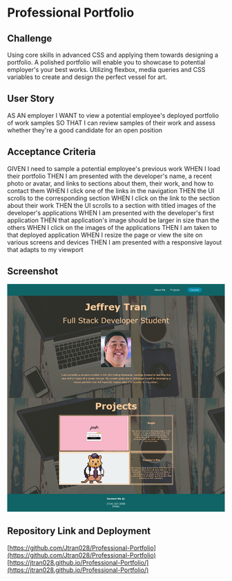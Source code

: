 # Professional Portfolio


## Challenge
Using core skills in advanced CSS and applying them towards designing a portfolio. A polished portfolio will enable you to showcase to potential employer's your best works. Utilizing flexbox, media queries and CSS variables to create and design the perfect vessel for art.

## User Story

AS AN employer
I WANT to view a potential employee's deployed portfolio of work samples
SO THAT I can review samples of their work and assess whether they're a good candidate for an open position


## Acceptance Criteria

GIVEN I need to sample a potential employee's previous work
WHEN I load their portfolio
THEN I am presented with the developer's name, a recent photo or avatar, and links to sections about them, their work, and how to contact them
WHEN I click one of the links in the navigation
THEN the UI scrolls to the corresponding section
WHEN I click on the link to the section about their work
THEN the UI scrolls to a section with titled images of the developer's applications
WHEN I am presented with the developer's first application
THEN that application's image should be larger in size than the others
WHEN I click on the images of the applications
THEN I am taken to that deployed application
WHEN I resize the page or view the site on various screens and devices
THEN I am presented with a responsive layout that adapts to my viewport

## Screenshot
![](./assets/img/screenshot.png)

## Repository Link and Deployment
[https://github.com/Jtran028/Professional-Portfolio](https://github.com/Jtran028/Professional-Portfolio)
[https://jtran028.github.io/Professional-Portfolio/](https://jtran028.github.io/Professional-Portfolio/)

